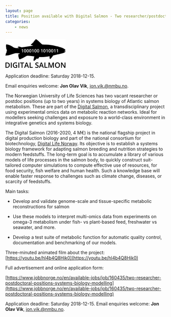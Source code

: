 ```yaml
---
layout: page
title: Position available with Digital Salmon - Two researcher/postdoctoral positions – systems biology modelling (NMBU, Ås, Norway)
categories:
    - news
---
```


![Digital salmon](/img/news/digisal.png)

Application deadline: Saturday 2018-12-15.

Email enquiries welcome: **Jon Olav Vik**, [jon.vik.@nmbu.no](mailto:jon.vik.@nmbu.no).  

The Norwegian University of Life Sciences has two vacant researcher or postdoc positions (up to two years) in systems biology of Atlantic salmon metabolism. 
These are part of the [Digital Salmon](https://www.nmbu.no/prosjekter/digisal), a transdisciplinary project using experimental omics data on metabolic reaction networks. Ideal for modellers seeking challenges and exposure to a world-class environment in integrative genetics and systems biology.

The Digital Salmon (2016-2020, 4 M€) is the national flagship project in digital production biology and part of the 
national consortium for biotechnology, [Digital Life Norway](https://digitallifenorway.org/gb/). 
Its objective is to establish a systems biology framework for adapting salmon breeding and nutrition strategies to modern feedstuffs. 
The long-term goal is to accumulate a library of various models of life processes in the salmon body, to quickly construct suit-tailored computer simulations to compute effective use of resources, for food security, fish welfare and human health. Such a knowledge base will enable faster response to challenges such as climate change, diseases, or scarcity of feedstuffs.

Main tasks:

* Develop and validate genome-scale and tissue-specific metabolic reconstructions for salmon

* Use these models to interpret multi-omics data from experiments on omega-3 metabolism under fish- vs plant-based feed, freshwater vs seawater, and more.

* Develop a test suite of metabolic function for automatic quality control, documentation and benchmarking of our models.

Three-minuted animated film about the project: [https://youtu.be/hl4b4Q8Hik0](https://youtu.be/hl4b4Q8Hik0)

Full advertisement and online application form:

[https://www.jobbnorge.no/en/available-jobs/job/160435/two-researcher-postdoctoral-positions-systems-biology-modelling](https://www.jobbnorge.no/en/available-jobs/job/160435/two-researcher-postdoctoral-positions-systems-biology-modelling)

Application deadline: Saturday 2018-12-15. Email enquiries welcome: **Jon Olav Vik**, [jon.vik.@nmbu.no](mailto:jon.vik.@nmbu.no).
